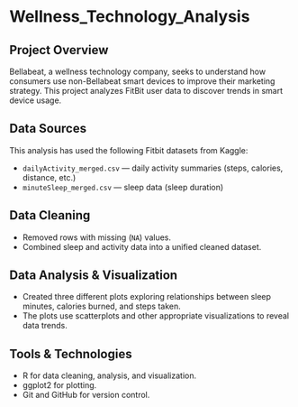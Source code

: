 # Wellness_Technology_Analysis

## Project Overview

Bellabeat, a wellness technology company, seeks to understand how consumers use non-Bellabeat smart devices to improve their marketing strategy. This project analyzes FitBit user data to discover trends in smart device usage.

## Data Sources

This analysis has used the following Fitbit datasets from Kaggle:
- `dailyActivity_merged.csv` — daily activity summaries (steps, calories, distance, etc.)
- `minuteSleep_merged.csv` — sleep data (sleep duration)

## Data Cleaning

- Removed rows with missing (`NA`) values.
- Combined sleep and activity data into a unified cleaned dataset.

## Data Analysis & Visualization

- Created three different plots exploring relationships between sleep minutes, calories burned, and steps taken.
- The plots use scatterplots and other appropriate visualizations to reveal data trends.

## Tools & Technologies

- R for data cleaning, analysis, and visualization.
- ggplot2 for plotting.
- Git and GitHub for version control.


